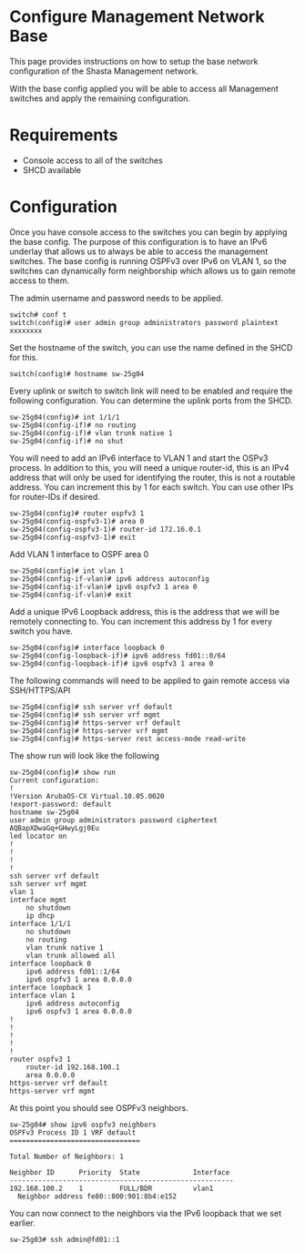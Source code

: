# Configure Management Network Base

This page provides instructions on how to setup the base network configuration of the Shasta Management network.

With the base config applied you will be able to access all Management switches and apply the remaining configuration. 

# Requirements

- Console access to all of the switches
- SHCD available

# Configuration

Once you have console access to the switches you can begin by applying the base config.
The purpose of this configuration is to have an IPv6 underlay that allows us to always be able to access the management switches.
The base config is running OSPFv3 over IPv6 on VLAN 1, so the switches can dynamically form neighborship which allows us to gain remote access to them. 

The admin username and password needs to be applied.
```
switch# conf t
switch(config)# user admin group administrators password plaintext xxxxxxxx
```
Set the hostname of the switch, you can use the name defined in the SHCD for this.
```
switch(config)# hostname sw-25g04
```
Every uplink or switch to switch link will need to be enabled and require the following configuration.
You can determine the uplink ports from the SHCD.

```
sw-25g04(config)# int 1/1/1
sw-25g04(config-if)# no routing 
sw-25g04(config-if)# vlan trunk native 1
sw-25g04(config-if)# no shut
```
You will need to add an IPv6 interface to VLAN 1 and start the OSPv3 process.
In addition to this, you will need a unique router-id, this is an IPv4 address that will only be used for
identifying the router, this is not a routable address.  You can increment this by 1 for each switch.  You can use other IPs for router-IDs if desired. 
```
sw-25g04(config)# router ospfv3 1
sw-25g04(config-ospfv3-1)# area 0
sw-25g04(config-ospfv3-1)# router-id 172.16.0.1
sw-25g04(config-ospfv3-1)# exit
```
Add VLAN 1 interface to OSPF area 0
```
sw-25g04(config)# int vlan 1
sw-25g04(config-if-vlan)# ipv6 address autoconfig
sw-25g04(config-if-vlan)# ipv6 ospfv3 1 area 0
sw-25g04(config-if-vlan)# exit
```
Add a unique IPv6 Loopback address, this is the address that we will be remotely connecting to.
You can increment this address by 1 for every switch you have.
```
sw-25g04(config)# interface loopback 0
sw-25g04(config-loopback-if)# ipv6 address fd01::0/64
sw-25g04(config-loopback-if)# ipv6 ospfv3 1 area 0
```
The following commands will need to be applied to gain remote access via SSH/HTTPS/API
```
sw-25g04(config)# ssh server vrf default
sw-25g04(config)# ssh server vrf mgmt
sw-25g04(config)# https-server vrf default
sw-25g04(config)# https-server vrf mgmt
sw-25g04(config)# https-server rest access-mode read-write
```
The show run will look like the following
```
sw-25g04(config)# show run
Current configuration:
!
!Version ArubaOS-CX Virtual.10.05.0020
!export-password: default
hostname sw-25g04
user admin group administrators password ciphertext AQBapXDwaGq+GHwyLgj0Eu
led locator on
!
!
!
!
ssh server vrf default
ssh server vrf mgmt
vlan 1
interface mgmt
    no shutdown
    ip dhcp
interface 1/1/1
    no shutdown
    no routing
    vlan trunk native 1
    vlan trunk allowed all
interface loopback 0
    ipv6 address fd01::1/64                                     
    ipv6 ospfv3 1 area 0.0.0.0
interface loopback 1
interface vlan 1
    ipv6 address autoconfig
    ipv6 ospfv3 1 area 0.0.0.0
!
!
!
!
!
router ospfv3 1
    router-id 192.168.100.1
    area 0.0.0.0
https-server vrf default
https-server vrf mgmt
```

At this point you should see OSPFv3 neighbors.
```
sw-25g04# show ipv6 ospfv3 neighbors 
OSPFv3 Process ID 1 VRF default
================================

Total Number of Neighbors: 1

Neighbor ID      Priority  State             Interface
-------------------------------------------------------
192.168.100.2    1         FULL/BDR          vlan1             
  Neighbor address fe80::800:901:8b4:e152
```

You can now connect to the neighbors via the IPv6 loopback that we set earlier.
```
sw-25g03# ssh admin@fd01::1
```
